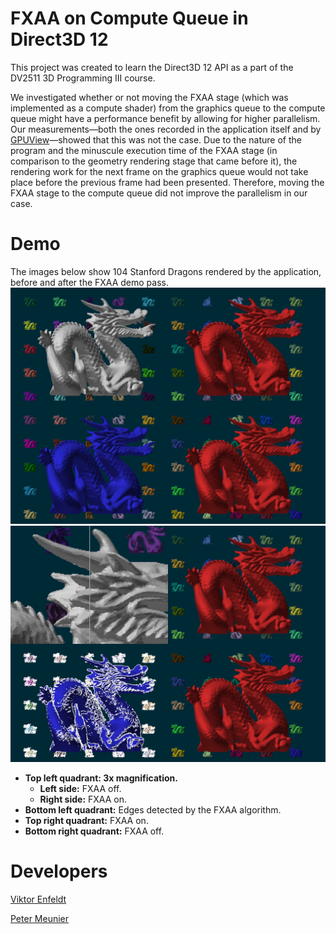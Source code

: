# FXAA on Compute Queue in Direct3D 12

This project was created to learn the Direct3D 12 API as a part of the DV2511 3D Programming III course.

We investigated whether or not moving the FXAA stage (which was implemented as a compute shader) from the graphics queue to the compute queue might have a performance benefit by allowing for higher parallelism.
Our measurements&mdash;both the ones recorded in the application itself and by [GPUView](https://graphics.stanford.edu/~mdfisher/GPUView.html)&mdash;showed that this was not the case. 
Due to the nature of the program and the minuscule execution time of the FXAA stage (in comparison to the geometry rendering stage that came before it), the rendering work for the next frame on the graphics queue would not take place before the previous frame had been presented.
Therefore, moving the FXAA stage to the compute queue did not improve the parallelism in our case.

# Demo
The images below show 104 Stanford Dragons rendered by the application, before and after the FXAA demo pass.
![Before FXAA](/GitHubMedia/FXAAin.png?raw=true "Before FXAA")
![After FXAA](/GitHubMedia/FXAAout.png?raw=true "After FXAA")
- **Top left quadrant: 3x magnification.** 
    - **Left side:** FXAA off.
    - **Right side:** FXAA on.
- **Bottom left quadrant:** Edges detected by the FXAA algorithm.
- **Top right quadrant:** FXAA on.
- **Bottom right quadrant:** FXAA off.


# Developers

[Viktor Enfeldt](https://github.com/viktor4006094)

[Peter Meunier](https://github.com/soridanm)